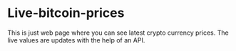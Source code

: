 # Live-bitcoin-prices
This is just web page where you can see latest crypto currency prices.
The live values are updates with the help of an API.
